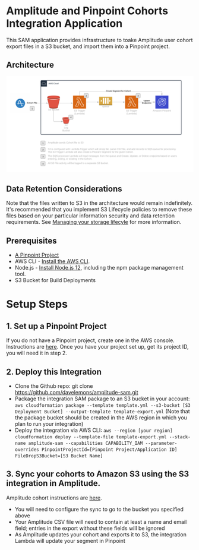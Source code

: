 # Amplitude and Pinpoint Cohorts Integration Application

This SAM application provides infrastructure to toake Amplitude user cohort export files in a S3 bucket, and import them into a Pinpoint project.

## Architecture

![Architecture](Architecture.png)

## Data Retention Considerations
Note that the files written to S3 in the architecture would remain indefinitely.  It's recommended that you implement S3 Lifecycle policies to remove these files based on your particular information security and data retention requirements.  See [Managing your storage lifecyle](https://docs.aws.amazon.com/AmazonS3/latest/userguide/object-lifecycle-mgmt.html) for more information.

## Prerequisites
* [A Pinpoint Project](https://docs.aws.amazon.com/pinpoint/latest/userguide/gettingstarted-create-project.html)
* AWS CLI - [Install the AWS CLI](https://aws.amazon.com/cli/).
* Node.js - [Install Node.js 12](https://nodejs.org/en/), including the npm package management tool.
* S3 Bucket for Build Deployments

# Setup Steps

## 1. Set up a Pinpoint Project

If you do not have a Pinpoint project, create one in the AWS console.  Instructions are [here](https://docs.aws.amazon.com/pinpoint/latest/userguide/projects-manage.html).  Once you have your project set up, get its project ID, you will need it in step 2.

## 2. Deploy this Integration

* Clone the Github repo: git clone https://github.com/davelemons/amplitude-sam.git
* Package the integration SAM package to an S3 bucket in your account:  `aws cloudformation package --template template.yml --s3-bucket [S3 Deployment Bucket] --output-template template-export.yml`  (Note that the package bucket should be created in the AWS region in which you plan to run your integration)
* Deploy the integration via AWS CLI:  `aws --region [your region] cloudformation deploy --template-file template-export.yml --stack-name amplitude-sam --capabilities CAPABILITY_IAM --parameter-overrides PinpointProjectId=[Pinpoint Project/Application ID] FileDropS3Bucket=[S3 Bucket Name]`

## 3. Sync your cohorts to Amazon S3 using the S3 integration in Amplitude. 

Amplitude cohort instructions are [here](https://help.amplitude.com/hc/en-us/articles/360051952812-Sync-Amplitude-cohorts-to-Amazon-S3).

* You will need to configure the sync to go to the bucket you specified above
* Your Amplitude CSV file will need to contain at least a name and email field; entries in the export without these fields will be ignored
* As Amplitude updates your cohort and exports it to S3, the integration Lambda will update your segment in Pinpoint

